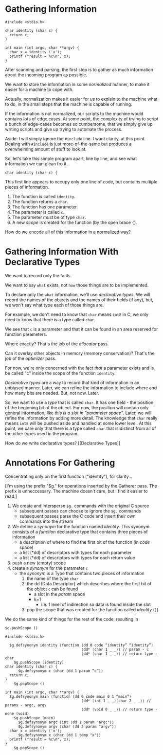 # Gathering Information
```
#include <stdio.h>

char identity (char c) {
  return c;
}

int main (int argc, char **argv) {
  char x = identity ('x');
  printf ("result = %c\n", x);
}
```
After scanning and parsing, the first step is to gather as much information about the incoming program as possible.  

We want to store the information in some *normalized* manner, to make it easier for a machine to cope with.  

Actually, normalization makes it easier for *us* to explain to the machine what to do, in the small steps that the machine is capable of running.  

If the information is not normalized, our scripts to the machine would contains lots of edge cases.  At some point, the complexity of trying to script a bunch of edge-cases becomes so cumbersome, that we simply give up writing scripts and give up trying to automate the process.

Aside: I will simply ignore the `#include` line.   I want clarity, at this point. Dealing with `#include`  is just more-of-the-same but produces a overwhelming amount of stuff to look at.

So, let's take this simple program apart, line by line, and see what information we can glean fro it.

```
char identity (char c) {
```

This first line appears to occupy only one line of code, but contains multiple pieces of information.

1. The function is called `identity`.
2. The function returns a `char`.
3. The function has one parameter.
4. The parameter is called `c`.
5. The parameter must be of type `char`.
6. A new *scope* is created for the function (by the open brace `{`).

How do we encode all of this information in a normalized way?

# Gathering Information With Declarative Types
We want to record only the facts.  

We want to say `what` exists, not `how` those things are to be implemented.

To declare only the `what` information, we'll use *declarative types*.  We will record the names of the objects and the names of their fields (if any), but, we won't say what type each of those things are.  

For example, we don't need to know that `char` means `int8` in C, we only need to know that there is a type called `char`.

We see that `c` is a parameter and that it can be found in an area reserved for function parameters.  

Where exactly? That's the job of the *allocator* pass.

Can it overlay other objects in memory (memory conservation)?  That's the job of the *optimizer* pass.

For now, we're only concerned with the fact *that* a parameter exists and is be called "c" inside the scope of the function `identity`.

*Declarative types* are a way to record that kind of information in an unbiased manner.  Later, we can refine the information to include where and how many bits are needed.  But, not now.  Later.

So, we want to use a *type* that is called `char`.  It has one field - the position of the beginning bit of the object.  For now, the position will contain only general information, like *this is a slot in "parameter space"*.  Later, we will refine the information by adding more detail.  The knowledge that `char` really means `int8` will be pushed aside and handled at some lower level.  At this point, we care only that there is a type called `char` that is distinct from all of the other types used in the program.

How do we write declarative types?
[[Declarative Types]]

# Annotations For Gathering

Concentrating only on the first function ("identity"), for clarity...

[I'm using the prefix "$g." for operations inserted by the Gatherer pass.  The prefix is unneccessary.  The machine doesn't care, but I find it easier to read.]

1. We create and intersperse `$g.` commands with the original C source
	- subsequent passes can choose to ignore the `$g.` commands
	- subsequent passes parse the C code and insert their own commands into the stream
2. We define a *synonym* for the function named *identity*.  This synonym consists of a *function* declarative type that contains three pieces of information
	- a description of where to find the first bit of the function (in *code* space)
	- a list (\*dd) of descriptors with types for each parameter
	- a list (\*dd) of descriptors with types for each return value
3. push a new (empty) scope
4. create a *synonym* for the parameter `c` 
	- the *synonym* is a Type that contains two pieces of information
		1. the name of the type `char`
		2. the dd (Data Descriptor) which describes where the first bit of the object `c` can be found
			- a slot in the *param* space
			- k=1
				- i.e. 1 level of indirection so data is found inside the slot
		3. pop the scope that was created for the function called *identity* (`}`)

We do the same kind of things for the rest of the code, resulting in
```
$g.pushScope ()

#include <stdio.h>

  $g.defsynonym identity ⟨function ⟨dd 0 code “identity” “identity”⟩ 
                                   ⟨dd* ⟨char 1 _ _⟩⟩ // param - c
                                   ⟨dd* ⟨char 1 _ _⟩⟩ // return type - char
    $g.pushScope (identity)
char identity (char c) {
      $g.defsynonym c ⟨char ⟨dd 1 param “c”⟩⟩
  return c;
}  
    $g.popScope ()

int main (int argc, char **argv) {
  $g.defsynonym main ⟨function ⟨dd 0 code main 0 1 “main”⟩
                                   ⟨dd* ⟨int 1 _ _⟩⟨char 2 _ _⟩⟩ // params - argc, argv
                                   ⟨dd* ⟨void 0 _ _⟩⟩ // return type - none (void)
    $g.pushScope (main)
      $g.defsynonym argc ⟨int ⟨dd 1 param "argc"⟩⟩
      $g.defsynonym argv ⟨char ⟨dd 2 param "argv"⟩⟩
  char x = identity ('x');
      $g.defsynonym x ⟨char ⟨dd 1 temp "x"⟩⟩
  printf ("result = %c\n", x);
}
    $g.popScope ()
```
